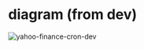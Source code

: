 # diagram (from dev)
![yahoo-finance-cron-dev]( https://kroki.io/graphviz/svg/eNq1kjFPwzAQhff8Cssz9cJYlZWFibVC1tm-pFYdO7qzQQj1v-OYiaqBFJXR7-7e9_Rk5weC6SAexUcnBEE8Ok9iJ-Tzk9xWJSaHYs8HmLCqhDbfiT7FHGGcBckQecNIvpcv8z4X82UobSickfSYXAmoOCeCAWXjCBHAYJgNzsZtuABos7MDBW-s-V6bYo-YVQUS9IlGzRlype0baCd_XmvRf_HWUzHBWw3WIrM2Idmj-qYt0FYcruLXEl5rn-wdaoyW3qfsU9Q2xd4PhWB-KYc9lJCXolzlsSpVteN65OOgMIIJ6JbYFzYb4dTdoPnNw5U_Y9vdtu9_CHCp2j9gTt0nFEVqRw==)